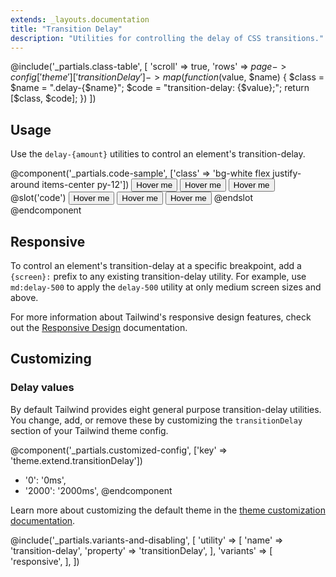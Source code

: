 ```yaml
---
extends: _layouts.documentation
title: "Transition Delay"
description: "Utilities for controlling the delay of CSS transitions."
---
```


@include('_partials.class-table', [
  'scroll' => true,
  'rows' => $page->config['theme']['transitionDelay']->map(function ($value, $name) {
    $class = $name = ".delay-{$name}";
    $code = "transition-delay: {$value};";
    return [$class, $code];
  })
])

## Usage

Use the `delay-{amount}` utilities to control an element's transition-delay.

@component('_partials.code-sample', ['class' => 'bg-white flex justify-around items-center py-12'])
<button class="transition delay-150 duration-300 ease-in-out transform hover:scale-125 bg-blue-500 text-white font-bold py-2 px-4 rounded">
  Hover me
</button>
<button class="transition delay-300 duration-300 ease-in-out transform hover:scale-125 bg-blue-500 text-white font-bold py-2 px-4 rounded">
  Hover me
</button>
<button class="transition delay-700 duration-300 ease-in-out transform hover:scale-125 bg-blue-500 text-white font-bold py-2 px-4 rounded">
  Hover me
</button>
@slot('code')
<button class="transition delay-150 duration-300 ease-in-out ...">Hover me</button>
<button class="transition delay-300 duration-300 ease-in-out ...">Hover me</button>
<button class="transition delay-700 duration-300 ease-in-out ...">Hover me</button>
@endslot
@endcomponent

## Responsive

To control an element's transition-delay at a specific breakpoint, add a `{screen}:` prefix to any existing transition-delay utility. For example, use `md:delay-500` to apply the `delay-500` utility at only medium screen sizes and above.

For more information about Tailwind's responsive design features, check out the [Responsive Design](/docs/responsive-design) documentation.

## Customizing

### Delay values

By default Tailwind provides eight general purpose transition-delay utilities. You change, add, or remove these by customizing the `transitionDelay` section of your Tailwind theme config.

@component('_partials.customized-config', ['key' => 'theme.extend.transitionDelay'])
+ '0': '0ms',
+ '2000': '2000ms',
@endcomponent

Learn more about customizing the default theme in the [theme customization documentation](/docs/theme#customizing-the-default-theme).

@include('_partials.variants-and-disabling', [
    'utility' => [
        'name' => 'transition-delay',
        'property' => 'transitionDelay',
    ],
    'variants' => [
        'responsive',
    ],
])
